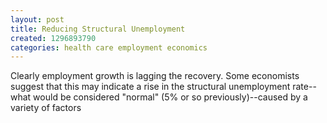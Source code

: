 ```yaml
---
layout: post
title: Reducing Structural Unemployment
created: 1296893790
categories: health care employment economics
---
```

Clearly employment growth is lagging the recovery. Some economists suggest that this may indicate a rise in the structural unemployment rate--what would be considered "normal" (5% or so previously)--caused by a variety of factors
